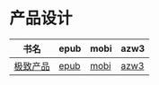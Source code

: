 # 产品设计

| 书名 | epub | mobi | azw3 |
| --- | --- | --- | --- |
| [极致产品](http://ct.dalanmei.com/f/31084289-571892840-d99f82) | [epub](http://ct.dalanmei.com/f/31084289-571892840-d99f82) | [mobi](http://ct.dalanmei.com/f/31084289-571553893-13d388) | [azw3](http://ct.dalanmei.com/f/31084289-572070588-e4425d) |
